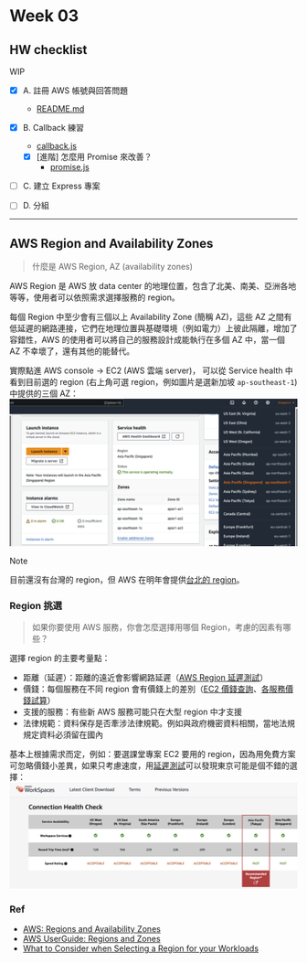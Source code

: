# Week 03

## HW checklist

WIP
- [x] A. 註冊 AWS 帳號與回答問題 
    - [README.md](README.md)
- [x] B. Callback 練習
    - [callback.js](callback.js)
    - [x] [進階] 怎麼用 Promise 來改善？
        - [promise.js](promise.js)
- [ ] C. 建立 Express 專案
- [ ] D. 分組


----


## AWS Region and Availability Zones
> 什麼是 AWS Region, AZ (availability zones)

AWS Region 是 AWS 放 data center 的地理位置，包含了北美、南美、亞洲各地等等，使用者可以依照需求選擇服務的 region。

每個 Region 中至少會有三個以上 Availability Zone (簡稱 AZ)，這些 AZ 之間有低延遲的網路連接，它們在地理位置與基礎環境（例如電力）上彼此隔離，增加了容錯性，AWS 的使用者可以將自己的服務設計成能執行在多個 AZ 中，當一個 AZ 不幸壞了，還有其他的能替代。

實際點進 AWS console -> EC2 (AWS 雲端 server)， 可以從 Service health 中看到目前選的 region (右上角可選 region，例如圖片是選新加坡 `ap-southeast-1`) 中提供的三個 AZ：
![aws zone in Singapore](../attachment/week-03/aws_zone.png)



> [!NOTE]
> 目前還沒有台灣的 region，但 AWS 在明年會提供[台北的 region](https://aws.amazon.com/tw/local/taipei/)。


### Region 挑選
> 如果你要使用 AWS 服務，你會怎麼選擇用哪個 Region，考慮的因素有哪些？

選擇 region 的主要考量點：
- 距離（延遲）：距離的遠近會影響網路延遲（[AWS Region 延遲測試](https://clients.amazonworkspaces.com/Health.html)）
- 價錢：每個服務在不同 region 會有價錢上的差別（[EC2 價錢查詢](https://aws.amazon.com/tw/ec2/pricing/on-demand/#On-Demand_Pricing)、[各服務價錢試算](https://calculator.aws/#/)）
- 支援的服務：有些新 AWS 服務可能只在大型 region 中才支援
- 法律規範：資料保存是否牽涉法律規範。例如與政府機密資料相關，當地法規規定資料必須留在國內

基本上根據需求而定，例如：要選課堂專案 EC2 要用的 region，因為用免費方案可忽略價錢小差異，如果只考慮速度，用[延遲測試](https://clients.amazonworkspaces.com/Health.html)可以發現東京可能是個不錯的選擇：
![Region connection time check](../attachment/week-03/region_time.png)


### Ref 

- [AWS: Regions and Availability Zones](https://aws.amazon.com/about-aws/global-infrastructure/regions_az/?nc1=h_ls)
- [AWS UserGuide: Regions and Zones](https://docs.aws.amazon.com/AWSEC2/latest/UserGuide/using-regions-availability-zones.html#concepts-availability-zones)
- [What to Consider when Selecting a Region for your Workloads](https://aws.amazon.com/tw/blogs/architecture/what-to-consider-when-selecting-a-region-for-your-workloads/)
